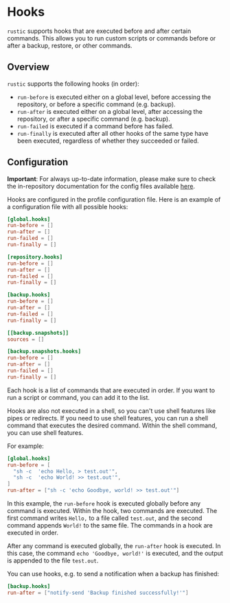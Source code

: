 # Hooks

`rustic` supports hooks that are executed before and after certain commands.
This allows you to run custom scripts or commands before or after a backup,
restore, or other commands.

## Overview

`rustic` supports the following hooks (in order):

- `run-before` is executed either on a global level, before accessing the
  repository, or before a specific command (e.g. backup).
- `run-after` is executed either on a global level, after accessing the
  repository, or after a specific command (e.g. backup).
- `run-failed` is executed if a command before has failed.
- `run-finally` is executed after all other hooks of the same type have been
  executed, regardless of whether they succeeded or failed.

## Configuration

**Important**: For always up-to-date information, please make sure to check the
in-repository documentation for the config files available
[here](https://github.com/rustic-rs/rustic/blob/main/config/README.md).

Hooks are configured in the profile configuration file. Here is an example of a
configuration file with all possible hooks:

```toml
[global.hooks]
run-before = []
run-after = []
run-failed = []
run-finally = []

[repository.hooks]
run-before = []
run-after = []
run-failed = []
run-finally = []

[backup.hooks]
run-before = []
run-after = []
run-failed = []
run-finally = []

[[backup.snapshots]]
sources = []

[backup.snapshots.hooks]
run-before = []
run-after = []
run-failed = []
run-finally = []
```

Each hook is a list of commands that are executed in order. If you want to run a
script or command, you can add it to the list.

Hooks are also not executed in a shell, so you can't use shell features like
pipes or redirects. If you need to use shell features, you can run a shell
command that executes the desired command. Within the shell command, you can use
shell features.

For example:

```toml
[global.hooks]
run-before = [
  "sh -c  'echo Hello, > test.out'",
  "sh -c  'echo World! >> test.out'",
]
run-after = ["sh -c 'echo Goodbye, world! >> test.out'"]
```

In this example, the `run-before` hook is executed globally before any command
is executed. Within the hook, two commands are executed. The first command
writes `Hello,` to a file called `test.out`, and the second command appends
`World!` to the same file. The commands in a hook are executed in order.

After any command is executed globally, the `run-after` hook is executed. In
this case, the command `echo 'Goodbye, world!'` is executed, and the output is
appended to the file `test.out`.

You can use hooks, e.g. to send a notification when a backup has finished:

```toml
[backup.hooks]
run-after = ["notify-send 'Backup finished successfully!'"]
```

